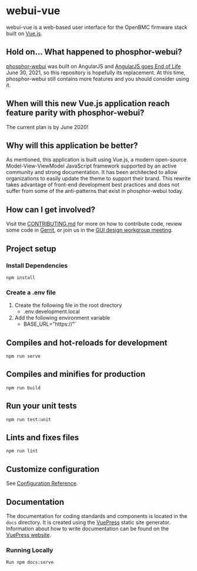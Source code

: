 # webui-vue

webui-vue is a web-based user interface for the OpenBMC firmware stack built on
[Vue.js](https://vuejs.org/).

## Hold on... What happened to phosphor-webui?

[phosphor-webui](https://github.com/openbmc/phosphor-webui) was built on
AngularJS and [AngularJS goes End of Life](https://www.convective.com/angularjs-end-of-life/)
June 30, 2021, so this repository is hopefully its replacement. At this time,
phosphor-webui still contains more features and you should consider using it.

## When will this new Vue.js application reach feature parity with phosphor-webui?

The current plan is by June 2020!

## Why will this application be better?

As mentioned, this application is built using Vue.js, a modern open-source
Model-View-ViewModel JavaScript framework supported by an active community and
strong documentation. It has been architected to allow organizations to easily
update the theme to support their brand. This rewrite takes advantage of
front-end development best practices and does not suffer from some of the
anti-patterns that exist in phosphor-webui today.

## How can I get involved?

Visit the [CONTRIBUTING.md](CONTRIBUTING.md) for more on how to contribute code,
review some code in
[Gerrit](https://gerrit.openbmc-project.xyz/q/project:openbmc%252Fwebui-vue+status:open),
or join us in the
[GUI design workgroup meeting](https://github.com/openbmc/openbmc/wiki/GUI-Design-work-group).

## Project setup

### Install Dependencies
```
npm install
```
### Create a .env file
1. Create the following file in the root directory
     - .env.development.local
1. Add the following environment variable
    - BASE_URL="https://<BMC IP address or FQDN>"`


## Compiles and hot-reloads for development

```
npm run serve
```

## Compiles and minifies for production

```
npm run build
```

## Run your unit tests

```
npm run test:unit
```

## Lints and fixes files

```
npm run lint
```

## Customize configuration

See [Configuration Reference](https://cli.vuejs.org/config/).

## Documentation
The documentation for coding standards and components is located in the `docs` directory. It is created using the [VuePress](https://vuepress.vuejs.org/) static site generator. Information about how to write documentation can be found on the [VuePress website](https://vuepress.vuejs.org/).

### Running Locally
```
Run npm docs:serve
```
